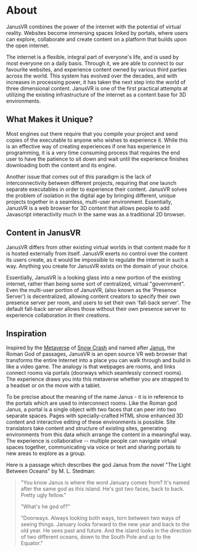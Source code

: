 # About

JanusVR combines the power of the internet with the potential of virtual reality. Websites become immersing spaces linked by portals, where users can explore, collaborate and create content on a platform that builds upon the open internet.

The internet is a flexible, integral part of everyone's life, and is used by most everyone on a daily basis. Through it, we are able to connect to our favourite websites, and experience content owned by various third parties across the world. This system has evolved over the decades, and with increases in processing power, it has taken the next step into the world of three dimensional content. JanusVR is one of the first practical attempts at utilizing the existing infrastructure of the internet as a content base for 3D environments.

## What Makes it Unique?

Most engines out there require that you compile your project and send copies of the executable to anyone who wishes to experience it. While this is an effective way of creating experiences if one has experience in programming, it is a very time consuming process that requires the end user to have the patience to sit down and wait until the experience finishes downloading both the content and its engine.

Another issue that comes out of this paradigm is the lack of interconnectivity between different projects, requiring that one launch separate executables in order to experience their content. JanusVR solves the problem of isolation in the digital age by bringing different, unique projects together in a seamless, multi-user environment. Essentially, JanusVR is a web browser for 3D content that allows people to add Javascript interactivity much in the same was as a traditional 2D browser.

## Content in JanusVR

JanusVR differs from other existing virtual worlds in that content made for it is hosted externally from itself. JanusVR exerts no control over the content its users create, as it would be impossible to regulate the internet in such a way. Anything you create for JanusVR exists on the domain of your choice.

Essentially, JanusVR is a looking glass into a new portion of the existing internet, rather than being some sort of centralized, virtual "government". Even the multi-user portion of JanusVR, (also known as the 'Presence Server') is decentralized, allowing content creators to specify their own presence server per room, and users to set their own 'fall-back server'. The default fall-back server allows those without their own presence server to experience collaboration in their creations.

## Inspiration

Inspired by the [Metaverse](https://en.wikipedia.org/wiki/Metaverse) of [Snow Crash](https://en.wikipedia.org/wiki/Snow_Crash) and named after [Janus](https://en.wikipedia.org/wiki/Janus), the Roman God of passages, JanusVR is an open source VR web browser that transforms the entire Internet into a place you can walk through and build in like a video game. The analogy is that webpages are rooms, and links connect rooms via portals (doorways which seamlessly connect rooms). The experience draws you into this metaverse whether you are strapped to a headset or on the move with a tablet. 

To be precise about the meaning of the name Janus - it is in reference to the portals which are used to interconnect rooms. Like the Roman god Janus, a portal is a single object with two faces that can peer into two separate spaces. Pages with specially-crafted HTML show enhanced 3D content and interactive editing of these environments is possible. Site translators take content and structure of existing sites, generating environments from this data which arrange the content in a meaningful way. The experience is collaborative -- multiple people can navigate virtual spaces together, communicating via voice or text and sharing portals to new areas to explore as a group.

Here is a passage which describes the god Janus from the novel "The Light Between Oceans" by M. L. Stedman:

> "You know Janus is where the word January comes from? It's named after the same god as this island. He's got two faces, back to back. Pretty ugly fellow."
>
> "What's he god of?"
>
>  "Doorways. Always looking both ways, torn between two ways of seeing things. January looks forward to the new year and back to the old year. He sees past and future. And the island looks in the direction of two different oceans, down to the South Pole and up to the Equator."

